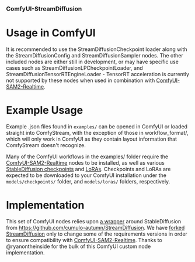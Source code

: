 ### ComfyUI-StreamDiffusion

# Usage in ComfyUI
It is recommended to use the StreamDiffusionCheckpoint loader along with the StreamDiffusionConfig and StreamDiffusionSampler nodes.  The other included nodes are either still in development, or may have specific use cases such as StreamDiffusionLPCheckpointLoader, and StreamDiffusionTensorRTEngineLoader - TensorRT acceleration is currently not supported by these nodes when used in combination with [ComfyUI-SAM2-Realtime](https://github.com/pschroedl/ComfyUI-SAM2-Realtime).

# Example Usage
Example .json files found in `examples/` can be opened in ComfyUI or loaded straight into ComfyStream, with the exception of those in workflow_format/, which will only work in ComfyUI as they contain layout information that ComfyStream doesn't recognize.

Many of the ComfyUI workflows in the examples/ folder require the [ComfyUI-SAM2-Realtime](https://github.com/pschroedl/ComfyUI-SAM2-Realtime) nodes to be installed, as well as various [StableDiffusion checkpoints](https://huggingface.co/pschroedl/comfystream_checkpoints/tree/main) and [LoRAs](https://huggingface.co/pschroedl/comfystream_checkpoints/tree/main).  Checkpoints and LoRAs are expected to be downloaded to your ComfyUI installation under the `models/checkpoints/` folder, and `models/loras/` folders, respectively.


# Implementation
This set of ComfyUI nodes relies upon [a wrapper](https://github.com/pschroedl/StreamDiffusion/blob/main/utils/wrapper.py) around StableDiffusion from https://github.com/cumulo-autumn/StreamDiffusion. We have [forked StreamDiffusion](https://github.com/pschroedl/StreamDiffusion) only to change some of the requirements versions in order to ensure compatibility with [ComfyUI-SAM2-Realtime](https://github.com/pschroedl/ComfyUI-SAM2-Realtime).
Thanks to @ryanontheinside for the bulk of this ComfyUI custom node implementation.
